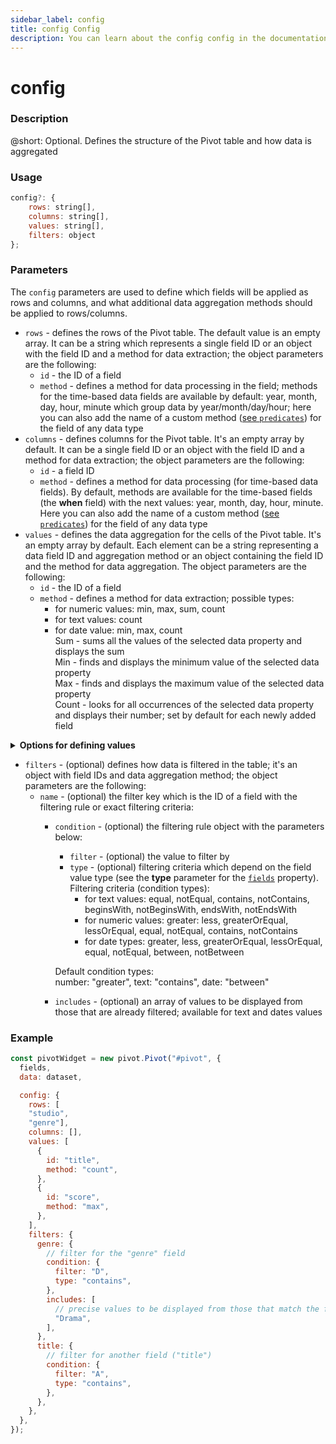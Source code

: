 ```yaml
---
sidebar_label: config
title: config Config
description: You can learn about the config config in the documentation of the DHTMLX JavaScript Pivot library. Browse developer guides and API reference, try out code examples and live demos, and download a free 30-day evaluation version of DHTMLX Pivot.
---
```


# config

### Description

@short: Optional. Defines the structure of the Pivot table and how data is aggregated

### Usage

~~~jsx
config?: {
    rows: string[],
    columns: string[],
    values: string[],
    filters: object
};
~~~

### Parameters

The `config` parameters are used to define which fields will be applied as rows and columns, and what additional data aggregation methods should be applied to rows/columns.

- `rows` - defines the rows of the Pivot table. The default value is an empty array. It can be a string which represents a single field ID or an object with the field ID and a method for data extraction; the object parameters are the following:
  - `id` - the ID of a field
  - `method` - defines a method for data processing in the field; methods for the time-based data fields are available by default: year, month, day, hour, minute which group data by year/month/day/hour; here you can also add the name of a custom method ([see `predicates`](/api/properties/sv_pivot_predicates)) for the field of any data type
- `columns` - defines columns for the Pivot table. It's an empty array by default. It can be a single field ID or an object with the field ID and a method for data extraction; the object parameters are the following:
  - `id` - a field ID
  - `method` - defines a method for data processing (for time-based data fields).
  By default, methods are available for the time-based fields (the **when** field) with the next values: year, month, day, hour, minute. Here you can also add the name of a custom method ([see `predicates`](/api/properties/sv_pivot_predicates)) for the field of any data type
- `values` - defines the data aggregation for the cells of the Pivot table. It's an empty array by default. Each element can be a string representing a data field ID and aggregation method or an object containing the field ID and the method for data aggregation. The object parameters are the following:
  - `id` - the ID of a field
  - `method` - defines a method for data extraction; possible types:
      - for numeric values: min, max, sum, count
      - for text values: count
      - for date value: min, max, count  
	    Sum - sums all the values of the selected data property and displays the sum  
		Min - finds and displays the minimum value of the selected data property  
		Max - finds and displays the maximum value of the selected data property  
		Count - looks for all occurrences of the selected data property and displays their number; set by default for each newly added field

<details>

<summary><b>Options for defining values</b></summary>

You can define `values`in either of the two equally valid ways: 
- option one is a string representing a data field ID
- option two is an object containing the field ID and the method for data aggregation

Example:

~~~
values: [
      "sum(sales)", // option one
      { id: "sales", method: "sum" }, // option two
   ]
~~~

</details>

- `filters` - (optional) defines how data is filtered in the table; it's an object with field IDs and data aggregation method; the object parameters are the following:
  - `name` - (optional) the filter key which is the ID of a field with the filtering rule or exact filtering criteria:
      - `condition` - (optional) the filtering rule object with the parameters below:
         - `filter` - (optional) the value to filter by
         - `type` - (optional) filtering criteria which depend on the field value type (see the **type** parameter for the [`fields`](TODO) property).  
         Filtering criteria (condition types):
           - for text values: equal, notEqual, contains, notContains, beginsWith, notBeginsWith, endsWith, notEndsWith
           - for numeric values: greater: less, greaterOrEqual, lessOrEqual, equal,	notEqual, contains, notContains
           - for date types: greater, less, greaterOrEqual, lessOrEqual, equal, notEqual, between, notBetween

         Default condition types:  
         number: "greater", text: "contains", date: "between"
     - `includes` - (optional) an array of values to be displayed from those that are already filtered; available for text and dates values

### Example

~~~jsx {5-40}
const pivotWidget = new pivot.Pivot("#pivot", {
  fields,
  data: dataset,

  config: {
    rows: [
    "studio",
    "genre"],
    columns: [],
    values: [
      {
        id: "title",
        method: "count",
      },
      {
        id: "score",
        method: "max",
      },
    ],
    filters: {
      genre: {
        // filter for the "genre" field
        condition: {
          filter: "D",
          type: "contains",
        },
        includes: [
          // precise values to be displayed from those that match the filer condition above
          "Drama",
        ],
      },
      title: {
        // filter for another field ("title")
        condition: {
          filter: "A",
          type: "contains",
        },
      },
    },
  },
});
~~~
